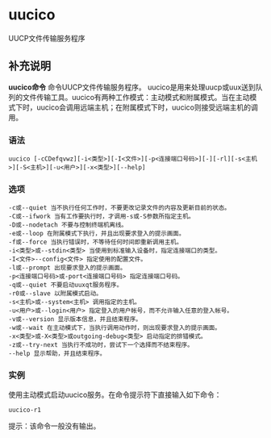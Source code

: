 uucico
===

UUCP文件传输服务程序

## 补充说明

**uucico命令** 命令UUCP文件传输服务程序。 uucico是用来处理uucp或uux送到队列的文件传输工具。uucico有两种工作模式：主动模式和附属模式。当在主动模式下时，uucico会调用远端主机；在附属模式下时，uucico则接受远端主机的调用。

###  语法

```shell
uucico [-cCDefqvwz][-i<类型>][-I<文件>][-p<连接端口号码>][-][-rl][-s<主机>][-S<主机>][-u<用户>][-x<类型>][--help]
```

###  选项

```shell
-c或--quiet 当不执行任何工作时，不要更改记录文件的内容及更新目前的状态。
-C或--ifwork 当有工作要执行时，才调用-s或-S参数所指定主机。
-D或--nodetach 不要与控制终端机离线。
-e或--loop 在附属模式下执行，并且出现要求登入的提示画面。
-f或--force 当执行错误时，不等待任何时间即重新调用主机。
-i<类型>或--stdin<类型> 当使用到标准输入设备时，指定连接端口的类型。
-I<文件>--config<文件> 指定使用的配置文件。
-l或--prompt 出现要求登入的提示画面。
-p<连接端口号码>或-port<连接端口号码> 指定连接端口号码。
-q或--quiet 不要启动uuxqt服务程序。
-r0或--slave 以附属模式启动。
-s<主机>或--system<主机> 调用指定的主机。
-u<用户>或--login<用户> 指定登入的用户帐号，而不允许输入任意的登入帐号。
-v或--version 显示版本信息，并且结束程序。
-w或--wait 在主动模式下，当执行调用动作时，则出现要求登入的提示画面。
-x<类型>或-X<类型>或outgoing-debug<类型> 启动指定的排错模式。
-z或--try-next 当执行不成功时，尝试下一个选择而不结束程序。
--help 显示帮助，并且结束程序。
```

### 实例

使用主动模式启动uucico服务。在命令提示符下直接输入如下命令：

```shell
uucico-r1
```

提示：该命令一般没有输出。



